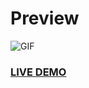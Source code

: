 # Preview
![GIF](https://imgur.com/Q6JPeUL.gif)
### [LIVE DEMO](http://25800.hosts2.ma-cloud.nl/bewijzenmap/Weather%20API/)

